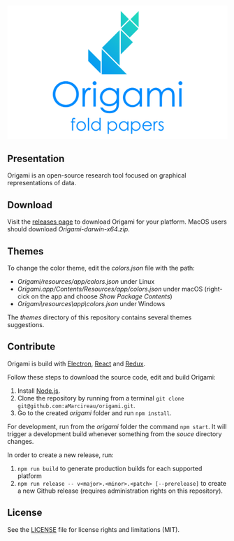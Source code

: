 ![origami](banner.png "The Origami banner")

## Presentation

Origami is an open-source research tool focused on graphical representations of data.

## Download

Visit the [releases page](https://github.com/aMarcireau/origami/releases) to download Origami for your platform. MacOS users should download *Origami-darwin-x64.zip*.

## Themes

To change the color theme, edit the *colors.json* file with the path:
- *Origami/resources/app/colors.json* under Linux
- *Origami.app/Contents/Resources/app/colors.json* under macOS (right-cick on the app and choose *Show Package Contents*)
- *Origami\resources\app\colors.json* under Windows

The *themes* directory of this repository contains several themes suggestions.

## Contribute

Origami is build with [Electron](https://electronjs.org), [React](https://reactjs.org) and [Redux](https://redux.js.org).

Follow these steps to download the source code, edit and build Origami:

1. Install [Node.js](https://nodejs.org).
2. Clone the repository by running from a terminal `git clone git@github.com:aMarcireau/origami.git`.
3. Go to the created *origami* folder and run `npm install`.

For development, run from the *origami* folder the command `npm start`. It will trigger a development build whenever something from the *souce* directory changes.

In order to create a new release, run:
1. `npm run build` to generate production builds for each supported platform
2. `npm run release -- v<major>.<minor>.<patch> [--prerelease]` to create a new Github release (requires administration rights on this repository).

## License

See the [LICENSE](LICENSE.txt) file for license rights and limitations (MIT).
